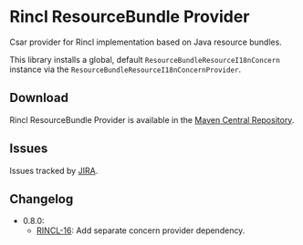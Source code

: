 # Rincl ResourceBundle Provider

Csar provider for Rincl implementation based on Java resource bundles.

This library installs a global, default `ResourceBundleResourceI18nConcern` instance via the `ResourceBundleResourceI18nConcernProvider`.

## Download

Rincl ResourceBundle Provider is available in the [Maven Central Repository](http://search.maven.org/#search%7Cga%7C1%7Cg%3A%22io.rincl%22%20AND%20a%3A%22rincl-resourcebundle-provider%22).

## Issues

Issues tracked by [JIRA](https://globalmentor.atlassian.net/browse/RINCL).

## Changelog

- 0.8.0:
	* [RINCL-16](https://globalmentor.atlassian.net/browse/RINCL-16): Add separate concern provider dependency.
